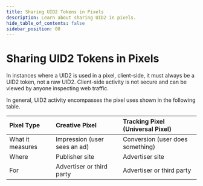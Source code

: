 ```yaml
---
title: Sharing UID2 Tokens in Pixels
description: Learn about sharing UID2 in pixels.
hide_table_of_contents: false
sidebar_position: 08
---
```


# Sharing UID2 Tokens in Pixels

In instances where a UID2 is used in a pixel, client-side, it must always be a UID2 token, not a raw UID2. Client-side activity is not secure and can be viewed by anyone inspecting web traffic.

In general, UID2 activity encompasses the pixel uses shown in the following table.

Pixel Type | Creative Pixel | Tracking Pixel (Universal Pixel) | 
| :--- | :--- | :--- |
| What it measures | Impression (user sees an ad) | Conversion (user does something) |
| Where | Publisher site |Advertiser site  |
| For | Advertiser or third party | Advertiser or third party |
